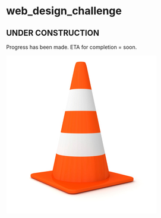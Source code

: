 # web_design_challenge

## **UNDER CONSTRUCTION**

Progress has been made.  ETA for completion = soon.

![cone](Web_Visualizations/Images/cone.png)
